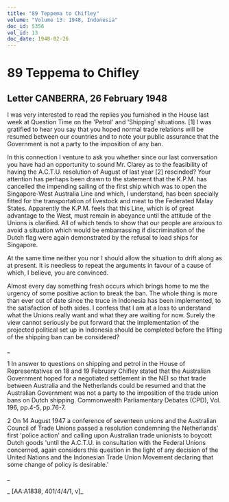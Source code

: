 ```yaml
---
title: "89 Teppema to Chifley"
volume: "Volume 13: 1948, Indonesia"
doc_id: 5356
vol_id: 13
doc_date: 1948-02-26
---
```


# 89 Teppema to Chifley

## Letter CANBERRA, 26 February 1948

I was very interested to read the replies you furnished in the House last week at Question Time on the 'Petrol' and 'Shipping' situations. [1] I was gratified to hear you say that you hoped normal trade relations will be resumed between our countries and to note your public assurance that the Government is not a party to the imposition of any ban.

In this connection I venture to ask you whether since our last conversation you have had an opportunity to sound Mr. Clarey as to the feasibility of having the A.C.T.U. resolution of August of last year [2] rescinded? Your attention has perhaps been drawn to the statement that the K.P.M. has cancelled the impending sailing of the first ship which was to open the Singapore-West Australia Line and which, I understand, has been specially fitted for the transportation of livestock and meat to the Federated Malay States. Apparently the K.P.M. feels that this Line, which is of great advantage to the West, must remain in abeyance until the attitude of the Unions is clarified. All of which tends to show that our people are anxious to avoid a situation which would be embarrassing if discrimination of the Dutch flag were again demonstrated by the refusal to load ships for Singapore.

At the same time neither you nor I should allow the situation to drift along as at present. It is needless to repeat the arguments in favour of a cause of which, I believe, you are convinced.

Almost every day something fresh occurs which brings home to me the urgency of some positive action to break the ban. The whole thing is more than ever out of date since the truce in Indonesia has been implemented, to the satisfaction of both sides. I confess that I am at a loss to understand what the Unions really want and what they are waiting for now. Surely the view cannot seriously be put forward that the implementation of the projected political set up in Indonesia should be completed before the lifting of the shipping ban can be considered?

_

1 In answer to questions on shipping and petrol in the House of Representatives on 18 and 19 February Chifley stated that the Australian Government hoped for a negotiated settlement in the NEI so that trade between Australia and the Netherlands could be resumed and that the Australian Government was not a party to the imposition of the trade union bans on Dutch shipping. Commonwealth Parliamentary Debates (CPD), Vol. 196, pp.4-5, pp.76-7.

2 On 14 August 1947 a conference of seventeen unions and the Australian Council of Trade Unions passed a resolution condemning the Netherlands' first 'police action' and calling upon Australian trade unionists to boycott Dutch goods 'until the A.C.T.U. in consultation with the Federal Unions concerned, again considers this question in the light of any decision of the United Nations and the Indonesian Trade Union Movement declaring that some change of policy is desirable.'

_

_ [AA:A1838, 401/4/4/1, v]_
